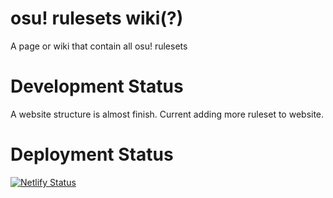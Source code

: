 # osu! rulesets wiki(?)

 A page or wiki that contain all osu! rulesets

# Development Status

A website structure is almost finish. Current adding more ruleset to website.

# Deployment Status

 [![Netlify Status](https://api.netlify.com/api/v1/badges/dda6b2bf-05d7-4d90-ad9d-b2a4c1bca8fa/deploy-status)](https://app.netlify.com/sites/osu-ruleset/deploys)

<!-- Contribute if you have ruleset open issue and make issue template -->
